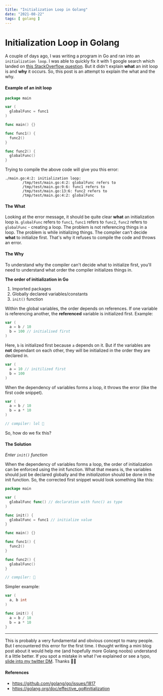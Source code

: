 ```yaml
---
title: "Initialization Loop in Golang"
date: "2021-08-22"
tags: [ golang ]
---
```


# Initialization Loop in Golang

A couple of days ago, I was writing a program in Go and ran into an `initialization loop`. I was able to quickly fix it with 1 google search which landed on [this StackOverflow question](https://stackoverflow.com/questions/51667411/initialization-loop-golang). But it didn't explain **what** an init loop is and **why** it occurs. So, this post is an attempt to explain the what and the why.

#### Example of an init loop

```go
package main

var (
  globalFunc = func1
)

func main() {}

func func1() {
  func2()
}

func func2() {
  globalFunc()
} 
```

Trying to compile the above code will give you this error:
```
./main.go:4:2: initialization loop:
        /tmp/test/main.go:4:2: globalFunc refers to
        /tmp/test/main.go:9:6: func1 refers to
        /tmp/test/main.go:13:6: func2 refers to
        /tmp/test/main.go:4:2: globalFunc
```

#### The What

Looking at the error message, it should be quite clear **what** an initialization loop is. `globalFunc` refers to `func1`, `func1` refers to `func2`, `func2` refers to `globalFunc` - creating a loop. The problem is not referencing things in a loop. The problem is while initializing things. The compiler can't decide **what** to initialize first. That's why it refuses to compile the code and throws an error.

#### The Why

To understand why the compiler can't decide what to initialize first, you'll need to understand what order the compiler initializes things in.

**The order of initialization in Go**

1. Imported packages
2. Globally declared variables/constants
3. `init()` function

Within the global variables, the order depends on references. If one variable is referencing another, the **referenced** variable is initialized first. Example:

```go
var (
  a = b / 10
  b = 100 // initialised first
)
```

Here, `b` is initialized first because `a` depends on it. But if the variables are **not** dependant on each other, they will be initialized in the order they are declared in.

```go
var (
  a = 10 // initilized first
  b = 100
)
```

When the dependency of variables forms a loop, it throws the error (like the first code snippet). 

```go
var (
  a = b / 10
  b = a * 10
)

// compiler: lol 🤣
```

So, how do we fix this?<br>

#### The Solution
*Enter `init()` function*

When the dependency of variables forms a loop, the order of initialization can be enforced using the init function. What that means is, the variables should just be declared globally and the *initialization* should be done in the init function. So, the corrected first snippet would look something like this:

```go
package main

var (
  globalFunc func() // declaration with func() as type
)

func init() {
  globalFunc = func1 // initialize value
}

func main() {}

func func1() {
  func2()
}

func func2() {
  globalFunc()
}

// compiler: 🤠
```

Simpler example:

```go
var (
  a, b int
)

func init() {
  a = b / 10
  b = a * 10
}
```

---

This is probably a very fundamental and obvious concept to many people. But I encountered this error for the first time. I thought writing a mini blog post about it would help me (and hopefully more Golang noobs) understand it a little better. If you spot a mistake in what I've explained or see a typo, [slide into my twitter DM](https://twitter.com/messages/131552332-131552332?recipient_id=131552332&text=hi). Thanks 🙏🏽

#### References

- https://github.com/golang/go/issues/1817
- https://golang.org/doc/effective_go#initialization 
